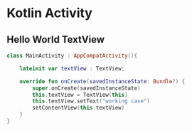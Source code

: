 # Kotlin Activity

## Hello World TextView
```kotlin
class MainActivity : AppCompatActivity(){

    lateinit var textView : TextView;

    override fun onCreate(savedInstanceState: Bundle?) {
        super.onCreate(savedInstanceState)
        this.textView = TextView(this)
        this.textView.setText("working case")
        setContentView(this.textView)
    }
}
```

